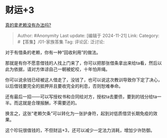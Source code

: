 # 财运+3
[真的拿老赖没有办法吗?](https://www.zhihu.com/question/478287069/answer/37054019581)

> Author: #Anonymity
> Last update: [编辑于 2024-11-21]
> Link:
> Category: #【答集】/01-家族答集
> Tag:
> 评论区:
> 泛讨论:

对于有借条的老赖，你有一种“回收利用”的做法。

那就是有你不愿意借钱的人找上门来了，你可以把那张借条拿出来给ta看，然后以此为依据，请对方体谅自己一朝被蛇咬，十年怕井绳。

你可以说余钱已经被这人借走了，没钱了，也可以说这次教训导致你下定了决心，以后借钱要完全的抵押并且要收完全的利息，否则恕难奉命。

还有最后一招——可以写授权书和合同给对方，授权ta去要债，要到的钱分给ta一半。而这就是合理报酬，不需要还的。

换言之，这张“老赖欠条”可以转化为一张护身符，起到对低质借贷长期免疫的效果。

这个珍玩很值钱的，不但财运+3，还可以减少一定法力消耗，增加少许防御。
